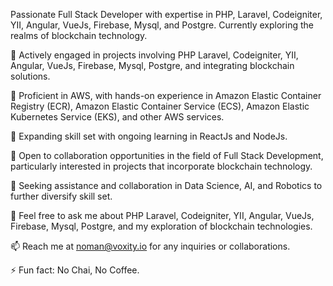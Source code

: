 Passionate Full Stack Developer with expertise in PHP, Laravel, Codeigniter, YII, Angular, VueJs, Firebase, Mysql, and Postgre. Currently exploring the realms of blockchain technology.

🔭 Actively engaged in projects involving PHP Laravel, Codeigniter, YII, Angular, VueJs, Firebase, Mysql, Postgre, and integrating blockchain solutions.

🌱 Proficient in AWS, with hands-on experience in Amazon Elastic Container Registry (ECR), Amazon Elastic Container Service (ECS), Amazon Elastic Kubernetes Service (EKS), and other AWS services.

🌱 Expanding skill set with ongoing learning in ReactJs and NodeJs.

👯 Open to collaboration opportunities in the field of Full Stack Development, particularly interested in projects that incorporate blockchain technology.

🤝 Seeking assistance and collaboration in Data Science, AI, and Robotics to further diversify skill set.

💬 Feel free to ask me about PHP Laravel, Codeigniter, YII, Angular, VueJs, Firebase, Mysql, Postgre, and my exploration of blockchain technologies.

📫 Reach me at noman@voxity.io for any inquiries or collaborations.

⚡ Fun fact: No Chai, No Coffee.
